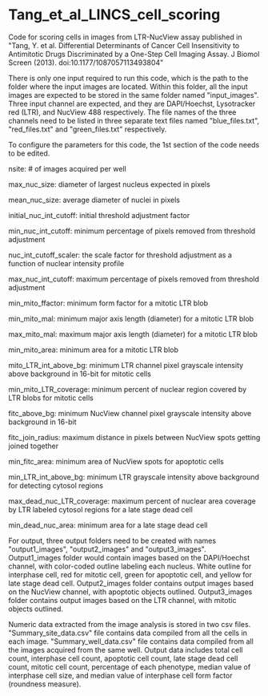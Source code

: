 Tang_et_al_LINCS_cell_scoring
=============================

Code for scoring cells in images from LTR-NucView assay published in "Tang, Y. et al. Differential Determinants of Cancer Cell Insensitivity to Antimitotic Drugs Discriminated by a One-Step Cell Imaging Assay. J Biomol Screen (2013). doi:10.1177/1087057113493804"

There is only one input required to run this code, which is the path to the folder where the input images are located. Within this folder, all the input images are expected to be stored in the same folder named "input_images". Three input channel are expected, and they are DAPI/Hoechst, Lysotracker red (LTR), and NucView 488 respectively. The file names of the three channels need to be listed in three separate text files named "blue_files.txt", "red_files.txt" and "green_files.txt" respectively.

To configure the parameters for this code, the 1st section of the code needs to be edited.

nsite: # of images acquired per well

max_nuc_size: diameter of largest nucleus expected in pixels

mean_nuc_size: average diameter of nuclei in pixels

initial_nuc_int_cutoff: initial threshold adjustment factor

min_nuc_int_cutoff: minimum percentage of pixels removed from threshold adjustment

nuc_int_cutoff_scaler: the scale factor for threshold adjustment as a function of nuclear intensity profile

max_nuc_int_cutoff: maximum percentage of pixels removed from threshold adjustment

min_mito_ffactor: minimum form factor for a mitotic LTR blob

min_mito_mal: minimum major axis length (diameter) for a mitotic LTR blob

max_mito_mal: maximum major axis length (diameter) for a mitotic LTR blob


min_mito_area: minimum area for a mitotic LTR blob

mito_LTR_int_above_bg: minimum LTR channel pixel grayscale intensity above background in 16-bit for mitotic cells

min_mito_LTR_coverage: minimum percent of nuclear region covered by LTR blobs for mitotic cells

fitc_above_bg: minimum NucView channel pixel grayscale intensity above background in 16-bit

fitc_join_radius: maximum distance in pixels between NucView spots getting joined together

min_fitc_area: minimum area of NucView spots for apoptotic cells

min_LTR_int_above_bg: minimum LTR grayscale intensity above background for detecting cytosol regions

max_dead_nuc_LTR_coverage: maximum percent of nuclear area coverage by LTR labeled cytosol regions for a late stage dead cell

min_dead_nuc_area: minimum area for a late stage dead cell

For output, three output folders need to be created with names "output1_images", "output2_images" and "output3_images". Output1_images folder would contain images based on the DAPI/Hoechst channel, with color-coded outline labeling each nucleus. White outline for interphase cell, red for mitotic cell, green for apoptotic cell, and yellow for late stage dead cell. Output2_images folder contains output images based on the NucView channel, with apoptotic objects outlined. Output3_images folder contains output images based on the LTR channel, with mitotic objects outlined.

Numeric data extracted from the image analysis is stored in two csv files. "Summary_site_data.csv" file contains data compiled from all the cells in each image. "Summary_well_data.csv" file contains data compiled from all the images acquired from the same well. Output data includes total cell count, interphase cell count, apoptotic cell count, late stage dead cell count, mitotic cell count, percentage of each phenotype, median value of interphase cell size, and median value of interphase cell form factor (roundness measure).
